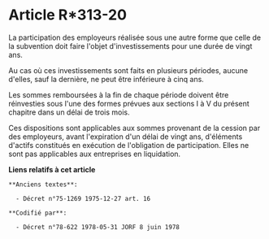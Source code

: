 # Article R*313-20

La participation des employeurs réalisée sous une autre forme que celle de la subvention doit faire l'objet d'investissements
pour une durée de vingt ans.

Au cas où ces investissements sont faits en plusieurs périodes, aucune d'elles, sauf la dernière, ne peut être inférieure à
cinq ans.

Les sommes remboursées à la fin de chaque période doivent être réinvesties sous l'une des formes prévues aux sections I à V
du présent chapitre dans un délai de trois mois.

Ces dispositions sont applicables aux sommes provenant de la cession par des employeurs, avant l'expiration d'un délai de
vingt ans, d'éléments d'actifs constitués en exécution de l'obligation de participation. Elles ne sont pas applicables aux
entreprises en liquidation.

**Liens relatifs à cet article**

	**Anciens textes**:

	  - Décret n°75-1269 1975-12-27 art. 16

	**Codifié par**:

	  - Décret n°78-622 1978-05-31 JORF 8 juin 1978
